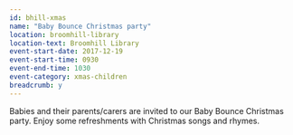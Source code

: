 ```yaml
---
id: bhill-xmas
name: "Baby Bounce Christmas party"
location: broomhill-library
location-text: Broomhill Library
event-start-date: 2017-12-19
event-start-time: 0930
event-end-time: 1030
event-category: xmas-children
breadcrumb: y
---
```


Babies and their parents/carers are invited to our Baby Bounce Christmas party. Enjoy some refreshments with Christmas songs and rhymes.
